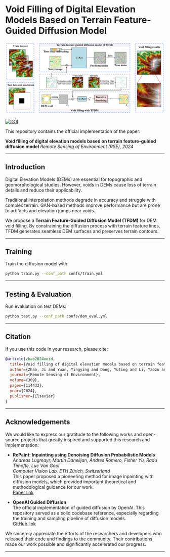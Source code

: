 # Void Filling of Digital Elevation Models Based on Terrain Feature-Guided Diffusion Model
![TFDM Framework](./images/TFDM.png)

[![DOI](https://img.shields.io/badge/DOI-10.1016/j.rse.2024.114432-blue)](https://doi.org/10.1016/j.rse.2024.114432)

This repository contains the official implementation of the paper:

**Void filling of digital elevation models based on terrain feature-guided diffusion model**
*Remote Sensing of Environment (RSE), 2024*

---

## Introduction



Digital Elevation Models (DEMs) are essential for topographic and geomorphological studies. However, voids in DEMs cause loss of terrain details and reduce their applicability.

Traditional interpolation methods degrade in accuracy and struggle with complex terrain. GAN-based methods improve performance but are prone to artifacts and elevation jumps near voids.

We propose a **Terrain Feature-Guided Diffusion Model (TFDM)** for DEM void filling. By constraining the diffusion process with terrain feature lines, TFDM generates seamless DEM surfaces and preserves terrain contours.

---



## Training

Train the diffusion model with:

```bash
python train.py --conf_path confs/train.yml
```

---

## Testing & Evaluation

Run evaluation on test DEMs:

```bash
python test.py --conf_path confs/dem_eval.yml
```


---

## Citation

If you use this code in your research, please cite:

```bibtex
@article{zhao2024void,
  title={Void filling of digital elevation models based on terrain feature-guided diffusion model},
  author={Zhao, Ji and Yuan, Yingying and Dong, Yuting and Li, Yaozu and Shao, Changliang and Yang, Haixia},
  journal={Remote Sensing of Environment},
  volume={309},
  pages={114432},
  year={2024},
  publisher={Elsevier}
}

```

---

## Acknowledgements

We would like to express our gratitude to the following works and open-source projects that greatly inspired and supported this research and implementation:

- **RePaint: Inpainting using Denoising Diffusion Probabilistic Models**  
  *Andreas Lugmayr, Martin Danelljan, Andres Romero, Fisher Yu, Radu Timofte, Luc Van Gool*  
  *Computer Vision Lab, ETH Zürich, Switzerland*  
  This paper proposed a pioneering method for image inpainting with diffusion models, which provided important theoretical and methodological guidance for our work.  
  [Paper link](https://arxiv.org/abs/2201.09865)

- **OpenAI Guided Diffusion**  
  The official implementation of guided diffusion by OpenAI. This repository served as a solid codebase reference, especially regarding the training and sampling pipeline of diffusion models.  
  [GitHub link](https://github.com/openai/guided-diffusion)

We sincerely appreciate the efforts of the researchers and developers who released their code and findings to the community. Their contributions made our work possible and significantly accelerated our progress.



---

